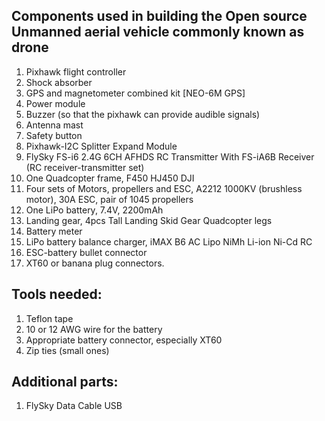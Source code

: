 
Components used in building the Open source Unmanned aerial vehicle commonly known as drone
--------------------------------------------------------------------------------------------

1. Pixhawk flight controller
2. Shock absorber
3. GPS and magnetometer combined kit [NEO-6M GPS]
4. Power module
5. Buzzer (so that the pixhawk can provide audible signals)
6. Antenna mast
7. Safety button
8. Pixhawk-I2C Splitter Expand Module
9. FlySky FS-i6 2.4G 6CH AFHDS RC Transmitter With FS-iA6B Receiver (RC receiver-transmitter set)
10. One Quadcopter frame, F450 HJ450 DJI
11. Four sets of Motors, propellers and ESC, A2212 1000KV (brushless motor), 30A ESC, pair of 1045 propellers
12. One LiPo battery, 7.4V, 2200mAh
13. Landing gear, 4pcs Tall Landing Skid Gear Quadcopter legs
14. Battery meter
15. LiPo battery balance charger, iMAX B6 AC Lipo NiMh Li-ion Ni-Cd RC
16. ESC-battery bullet connector
17. XT60 or banana plug connectors.

Tools needed:
--------------------------------------------------------------------------------------------

1. Teflon tape
2. 10 or 12 AWG wire for the battery
3. Appropriate battery connector, especially XT60
4. Zip ties (small ones)

Additional parts:
--------------------------------------------------------------------------------------------

1. FlySky Data Cable USB
